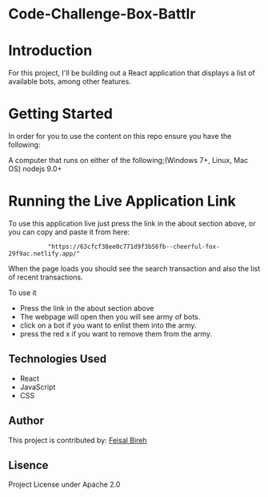 # Code-Challenge-Box-Battlr

# Introduction 

For this project, I'll be building out a React application that displays a
list of available bots, among other features.

# Getting Started

In order for you to use the content on this repo ensure you have the following:

A computer that runs on either of the following;(Windows 7+, Linux, Mac OS)
nodejs 9.0+


# Running the Live Application Link
 
To use this application live just press the link in the about section above, or you can copy and paste it from here:
 
               "https://63cfcf38ee0c771d9f3b56fb--cheerful-fox-29f9ac.netlify.app/"
 
When the page loads you should see the search transaction and also the list of recent transactions.
 
To use it

- Press the link in the about section above
- The webpage will open then you will see army of bots.
- click on a bot if you want to enlist them into the army.
- press the red x if you want to remove them from the army.


## Technologies Used
- React
- JavaScript
- CSS

## Author

This project is contributed by:
[Feisal Bireh](https://github.com/Feisalbireh)

## Lisence

Project License under Apache 2.0
